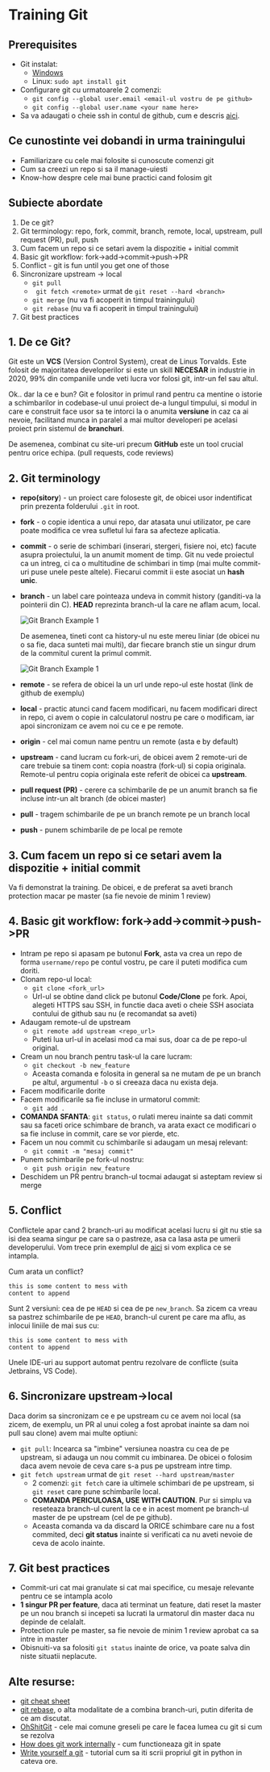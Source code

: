 # Training Git

## Prerequisites
- Git instalat: 
    - [Windows](https://git-scm.com/downloads)
    - Linux: ``` sudo apt install git ```
- Configurare git cu urmatoarele 2 comenzi:
    - ```git config --global user.email <email-ul vostru de pe github>```
    - ```git config --global user.name <your name here>```
- Sa va adaugati o cheie ssh in contul de github, cum e descris [aici](https://docs.github.com/en/enterprise/2.15/user/articles/adding-a-new-ssh-key-to-your-github-account).
## Ce cunostinte vei dobandi in urma trainingului
- Familiarizare cu cele mai folosite si cunoscute comenzi git
- Cum sa creezi un repo si sa il manage-uiesti
- Know-how despre cele mai bune practici cand folosim git

## Subiecte abordate

1. De ce git?
2. Git terminology: repo, fork, commit, branch, remote, local, upstream, pull request (PR), pull, push
3. Cum facem un repo si ce setari avem la dispozitie + initial commit
4. Basic git workflow: fork->add->commit->push->PR
5. Conflict - git is fun until you get one of those
6. Sincronizare upstream -> local
    - ``` git pull ```
    - ``` git fetch <remote>``` urmat de ```git reset --hard <branch> ```
    - ``` git merge ``` (nu va fi acoperit in timpul trainingului)
    - ``` git rebase ``` (nu va fi acoperit in timpul trainingului)
7. Git best practices

## 1. De ce Git?
Git este un **VCS** (Version Control System), creat de Linus Torvalds. Este folosit de majoritatea developerilor si este un skill **NECESAR** in industrie in 2020, 99% din companiile unde veti lucra vor folosi git, intr-un fel sau altul.

Ok.. dar la ce e bun? Git e folositor in primul rand pentru ca mentine o istorie a schimbarilor in codebase-ul unui proiect de-a lungul timpului, si modul in care e construit face usor sa te intorci la o anumita **versiune** in caz ca ai nevoie, facilitand munca in paralel a mai multor developeri pe acelasi proiect prin sistemul de **branchuri**.

De asemenea, combinat cu site-uri precum **GitHub** este un tool crucial pentru orice echipa. (pull requests, code reviews)

## 2. Git terminology
- **repo(sitory**) - un proiect care foloseste git, de obicei usor indentificat prin prezenta folderului ```.git``` in root.
- **fork** - o copie identica a unui repo, dar atasata unui utilizator, pe care poate modifica ce vrea sufletul lui fara sa afecteze aplicatia.
- **commit** - o serie de schimbari (inserari, stergeri, fisiere noi, etc) facute asupra proiectului, la un anumit moment de timp. Git nu vede proiectul ca un intreg, ci ca o multitudine de schimbari in timp (mai multe commit-uri puse unele peste altele). Fiecarui commit ii este asociat un **hash unic**.
- **branch** - un label care pointeaza undeva in commit history (ganditi-va la pointerii din C). **HEAD** reprezinta branch-ul la care ne aflam acum, local.

    ![Git Branch Example 1](https://git-scm.com/book/en/v2/images/checkout-master.png)

    De asemenea, tineti cont ca history-ul nu este mereu liniar (de obicei nu o sa fie, daca sunteti mai multi), dar fiecare branch stie un singur drum de la commitul curent la primul commit.

    ![Git Branch Example 1](https://git-scm.com/book/en/v2/images/advance-master.png)
- **remote** - se refera de obicei la un url unde repo-ul este hostat (link de github de exemplu)
- **local** - practic atunci cand facem modificari, nu facem modificari direct in repo, ci avem o copie in calculatorul nostru pe care o modificam, iar apoi sincronizam ce avem noi cu ce e pe remote.
- **origin** - cel mai comun name pentru un remote (asta e by default)
- **upstream** - cand lucram cu fork-uri, de obicei avem 2 remote-uri de care trebuie sa tinem cont: copia noastra (fork-ul) si copia originala. Remote-ul pentru copia originala este referit de obicei ca **upstream**.
- **pull request (PR)** - cerere ca schimbarile de pe un anumit branch sa fie incluse intr-un alt branch (de obicei master)
- **pull** - tragem schimbarile de pe un branch remote pe un branch local
- **push** - punem schimbarile de pe local pe remote

## 3. Cum facem un repo si ce setari avem la dispozitie + initial commit
Va fi demonstrat la training. De obicei, e de preferat sa aveti branch protection macar pe master (sa fie nevoie de minim 1 review)

## 4. Basic git workflow: fork->add->commit->push->PR

- Intram pe repo si apasam pe butonul **Fork**, asta va crea un repo de forma ```username/repo``` pe contul vostru, pe care il puteti modifica cum doriti.
- Clonam repo-ul local:
    - ``` git clone <fork_url> ```
    - Url-ul se obtine dand click pe butonul **Code/Clone** pe fork. Apoi, alegeti HTTPS sau SSH, in functie daca aveti o cheie SSH asociata contului de github sau nu (e recomandat sa aveti)
- Adaugam remote-ul de upstream
    - ``` git remote add upstream <repo_url> ```
    - Puteti lua url-ul in acelasi mod ca mai sus, doar ca de pe repo-ul original.
- Cream un nou branch pentru task-ul la care lucram:
    - ```git checkout -b new_feature```
    - Aceasta comanda e folosita in general sa ne mutam de pe un branch pe altul, argumentul ```-b``` o si creeaza daca nu exista deja.
- Facem modificarile dorite
- Facem modificarile sa fie incluse in urmatorul commit:
    - ```git add .```
- **COMANDA SFANTA**: ```git status```, o rulati mereu inainte sa dati commit sau sa faceti orice schimbare de branch, va arata exact ce modificari o sa fie incluse in commit, care se vor pierde, etc.
- Facem un nou commit cu schimbarile si adaugam un mesaj relevant:
    - ```git commit -m "mesaj commit"```
- Punem schimbarile pe fork-ul nostru:
    - ```git push origin new_feature```
- Deschidem un PR pentru branch-ul tocmai adaugat si asteptam review si merge

## 5. Conflict
Conflictele apar cand 2 branch-uri au modificat acelasi lucru si git nu stie sa isi dea seama singur pe care sa o pastreze, asa ca lasa asta pe umerii developerului. Vom trece prin exemplul de [aici](https://www.atlassian.com/git/tutorials/using-branches/merge-conflicts) si vom explica ce se intampla.

Cum arata un conflict?
```
this is some content to mess with
content to append
```

Sunt 2 versiuni: cea de pe ```HEAD``` si cea de pe ```new_branch```. Sa zicem ca vreau sa pastrez schimbarile de pe ```HEAD```, branch-ul curent pe care ma aflu, as inlocui liniile de mai sus cu:
```
this is some content to mess with
content to append
```

Unele IDE-uri au support automat pentru rezolvare de conflicte (suita Jetbrains, VS Code).

## 6. Sincronizare upstream->local
Daca dorim sa sincronizam ce e pe upstream cu ce avem noi local (sa zicem, de exemplu, un PR al unui coleg a fost aprobat inainte sa dam noi pull sau clone) avem mai multe optiuni:    
- ```git pull```: Incearca sa "imbine" versiunea noastra cu cea de pe upstream, si adauga un nou commit cu imbinarea. De obicei o folosim daca avem nevoie de ceva care s-a pus pe upstream intre timp.
- ```git fetch upstream``` urmat de ```git reset --hard upstream/master```
    - 2 comenzi: ```git fetch``` care ia ultimele schimbari de pe upstream, si ```git reset``` care pune schimbarile local.
    - **COMANDA PERICULOASA, USE WITH CAUTION**. Pur si simplu va reseteaza branch-ul curent la ce e in acest moment pe branch-ul master de pe upstream (cel de pe github).
    - Aceasta comanda va da discard la ORICE schimbare care nu a fost commited, deci **git status** inainte si verificati ca nu aveti nevoie de ceva de acolo inainte.

## 7. Git best practices
- Commit-uri cat mai granulate si cat mai specifice, cu mesaje relevante pentru ce se intampla acolo
- **1 singur PR per feature**, daca ati terminat un feature, dati reset la master pe un nou branch si incepeti sa lucrati la urmatorul din master daca nu depinde de celalalt.
- Protection rule pe master, sa fie nevoie de minim 1 review aprobat ca sa intre in master
- Obisnuiti-va sa folositi ```git status``` inainte de orice, va poate salva din niste situatii neplacute.

## Alte resurse:
- [git cheat sheet](https://www.atlassian.com/git/tutorials/atlassian-git-cheatsheet)
- [git rebase](https://git-scm.com/docs/git-rebase), o alta modalitate de a combina branch-uri, putin diferita de ce am discutat.
- [OhShitGit](https://ohshitgit.com/) - cele mai comune greseli pe care le facea lumea cu git si cum se rezolva
- [How does git work internally](https://medium.com/@shalithasuranga/how-does-git-work-internally-7c36dcb1f2cf) - cum functioneaza git in spate
- [Write yourself a git](https://wyag.thb.lt/) - tutorial cum sa iti scrii propriul git in python in cateva ore.

